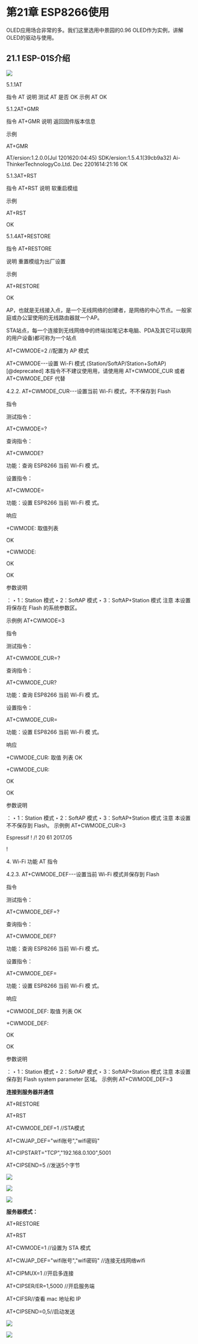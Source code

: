 #  第21章 ESP8266使用

OLED应用场合非常的多。我们这里选用中景园的0.96 OLED作为实例，讲解OLED的驱动与使用。

## 21.1 ESP-01S介绍

![](../media/image214.png)  

5.1.1AT

指令 AT 说明 测试 AT 是否 OK 示例 AT OK

5.1.2AT+GMR

指令 AT+GMR 说明 返回固件版本信息

示例

AT+GMR

AT/ersion:1.2.0.0(Jul 1201620:04:45) SDK/ersion:1.5.4.1(39cb9a32) Ai-ThinkerTechnologyCo.Ltd. Dec 2201614:21:16 OK

5.1.3AT+RST

指令 AT+RST 说明 软重启模组

示例

AT+RST

OK

5.1.4AT+RESTORE

指令 AT+RESTORE

说明 重置模组为出厂设置

示例

AT+RESTORE

OK

AP，也就是无线接入点，是一个无线网络的创建者，是网络的中心节点。一般家庭或办公室使用的无线路由器就一个AP。

STA站点，每一个连接到无线网络中的终端(如笔记本电脑、PDA及其它可以联网的用户设备)都可称为一个站点

AT+CWMODE=2 //配置为 AP 模式

AT+CWMODE---设置 Wi-Fi 模式 (Station/SoftAP/Station+SoftAP) [\@deprecated] 本指令不不建议使⽤用，请使⽤用 AT+CWMODE_CUR 或者 AT+CWMODE_DEF 代替

4.2.2. AT+CWMODE_CUR---设置当前 Wi-Fi 模式，不不保存到 Flash

指令

测试指令：

AT+CWMODE=?

查询指令：

AT+CWMODE?

功能：查询 ESP8266 当前 Wi-Fi 模 式。

设置指令：

AT+CWMODE=<mode>

功能：设置 ESP8266 当前 Wi-Fi 模 式。

响应

+CWMODE:<mode> 取值列表

OK

+CWMODE:<mode>

OK

OK

参数说明

<mode>： ‣ 1：Station 模式 ‣ 2：SoftAP 模式 ‣ 3：SoftAP+Station 模式 注意 本设置将保存在 Flash 的系统参数区。

示例例 AT+CWMODE=3

指令

测试指令：

AT+CWMODE_CUR=?

查询指令：

AT+CWMODE_CUR?

功能：查询 ESP8266 当前 Wi-Fi 模 式。

设置指令：

AT+CWMODE_CUR=<mode>

功能：设置 ESP8266 当前 Wi-Fi 模 式。

响应

+CWMODE_CUR:<mode> 取值 列表 OK

+CWMODE_CUR:<mode>

OK

OK

参数说明

<mode>： ‣ 1：Station 模式 ‣ 2：SoftAP 模式 ‣ 3：SoftAP+Station 模式 注意 本设置不不保存到 Flash。 示例例 AT+CWMODE_CUR=3

Espressif ! /! 20 61 2017.05

!

4\. Wi-Fi 功能 AT 指令

4.2.3. AT+CWMODE_DEF---设置当前 Wi-Fi 模式并保存到 Flash

指令

测试指令：

AT+CWMODE_DEF=?

查询指令：

AT+CWMODE_DEF?

功能：查询 ESP8266 当前 Wi-Fi 模 式。

设置指令：

AT+CWMODE_DEF=<mode>

功能：设置 ESP8266 当前 Wi-Fi 模 式。

响应

+CWMODE_DEF:<mode> 取值 列表 OK

+CWMODE_DEF:<mode>

OK

OK

参数说明

<mode>： ‣ 1：Station 模式 ‣ 2：SoftAP 模式 ‣ 3：SoftAP+Station 模式 注意 本设置保存到 Flash system parameter 区域。 示例例 AT+CWMODE_DEF=3

**连接到服务器并通信**

AT+RESTORE

AT+RST

AT+CWMODE_DEF=1 //STA模式

AT+CWJAP_DEF=\"wifi账号\",\"wifi密码\"

AT+CIPSTART=\"TCP\",\"192.168.0.100\",5001

AT+CIPSEND=5 //发送5个字节

![](../media/image215.png)  

![](../media/image216.png)  

![](../media/image217.png)  

**服务器模式：**

AT+RESTORE

AT+RST

AT+CWMODE=1 //设置为 STA 模式

AT+CWJAP_DEF=\"wifi账号\",\"wifi密码\" //连接无线网络wifi

AT+CIPMUX=1 //开启多连接

AT+CIPSER/ER=1,5000 //开启服务端

AT+CIFSR//查看 mac 地址和 IP

AT+CIPSEND=0,5//启动发送

![](../media/image218.png)  

![](../media/image219.png)  
